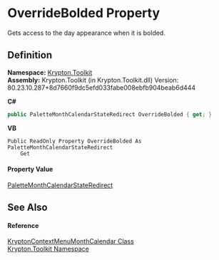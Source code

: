 # OverrideBolded Property


Gets access to the day appearance when it is bolded.



## Definition
**Namespace:** <a href="79d2eac2-21f4-54ff-7552-b20c33c30600.md">Krypton.Toolkit</a>  
**Assembly:** Krypton.Toolkit (in Krypton.Toolkit.dll) Version: 80.23.10.287+8d7660f9dc5efd033fabe008ebfb904beab6d444

**C#**
``` C#
public PaletteMonthCalendarStateRedirect OverrideBolded { get; }
```
**VB**
``` VB
Public ReadOnly Property OverrideBolded As PaletteMonthCalendarStateRedirect
	Get
```



#### Property Value
<a href="635f8ba1-7a6b-41e3-cb6d-17299d73b62d.md">PaletteMonthCalendarStateRedirect</a>

## See Also


#### Reference
<a href="21fa5974-9528-a21d-69c1-4f405fb466f5.md">KryptonContextMenuMonthCalendar Class</a>  
<a href="79d2eac2-21f4-54ff-7552-b20c33c30600.md">Krypton.Toolkit Namespace</a>  
